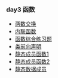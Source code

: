 ### day3 函数

- [两数交换](../../../../cppThings/practice/day3/3-1-两数交换.cpp)
- [内联函数](../../../../cppThings/practice/day3/3-2-内联函数.cpp)
- [函数综合练习题](../../../../cppThings/practice/day3/3-3-游泳池.cpp)
- [类前向声明]()
- [静态成员函数1]()
- [静态成员函数2]()
- [静态数据成员]()